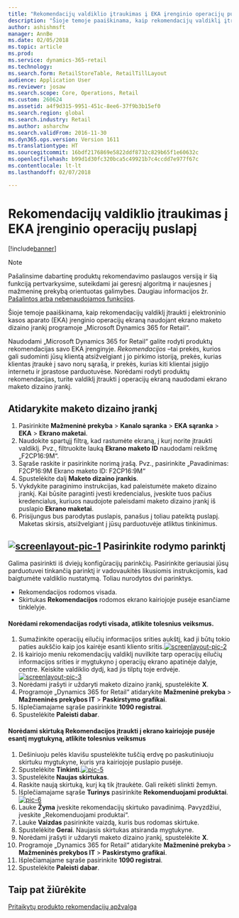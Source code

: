 ```yaml
---
title: "Rekomendacijų valdiklio įtraukimas į EKA įrenginio operacijų puslapį"
description: "Šioje temoje paaiškinama, kaip rekomendacijų valdiklį įtraukti į elektroninio kasos aparato (EKA) įrenginio operacijų ekraną naudojant ekrano maketo dizaino įrankį programoje „Microsoft Dynamics 365 for Retail“."
author: ashishmsft
manager: AnnBe
ms.date: 02/05/2018
ms.topic: article
ms.prod: 
ms.service: dynamics-365-retail
ms.technology: 
ms.search.form: RetailStoreTable, RetailTillLayout
audience: Application User
ms.reviewer: josaw
ms.search.scope: Core, Operations, Retail
ms.custom: 260624
ms.assetid: a4f9d315-9951-451c-8ee6-37f9b3b15ef0
ms.search.region: global
ms.search.industry: Retail
ms.author: asharchw
ms.search.validFrom: 2016-11-30
ms.dyn365.ops.version: Version 1611
ms.translationtype: HT
ms.sourcegitcommit: 16bdf2176869e5822ddf8732c829b65f1e60632c
ms.openlocfilehash: b99d1d30fc320bca5c49921b7c4ccdd7e977f67c
ms.contentlocale: lt-lt
ms.lasthandoff: 02/07/2018

---
```


# <a name="add-a-recommendations-control-to-the-transaction-page-on-a-pos-device"></a>Rekomendacijų valdiklio įtraukimas į EKA įrenginio operacijų puslapį

[!include[banner](includes/banner.md)]

> [!NOTE]
> Pašalinsime dabartinę produktų rekomendavimo paslaugos versiją ir šią funkciją pertvarkysime, suteikdami jai geresnį algoritmą ir naujesnes į mažmeninę prekybą orientuotas galimybes. Daugiau informacijos žr. [Pašalintos arba nebenaudojamos funkcijos](https://docs.microsoft.com/en-us/dynamics365/unified-operations/dev-itpro/migration-upgrade/deprecated-features). 

Šioje temoje paaiškinama, kaip rekomendacijų valdiklį įtraukti į elektroninio kasos aparato (EKA) įrenginio operacijų ekraną naudojant ekrano maketo dizaino įrankį programoje „Microsoft Dynamics 365 for Retail“.

Naudodami „Microsoft Dynamics 365 for Retail“ galite rodyti produktų rekomendacijas savo EKA įrenginyje. *Rekomendacijos* –tai prekės, kurios gali sudominti jūsų klientą atsižvelgiant į jo pirkimo istoriją, prekės, kurias klientas įtraukė į savo norų sąrašą, ir prekės, kurias kiti klientai įsigijo internetu ir įprastose parduotuvėse. Norėdami rodyti produktų rekomendacijas, turite valdiklį įtraukti į operacijų ekraną naudodami ekrano maketo dizaino įrankį.

## <a name="open-layout-designer"></a>Atidarykite maketo dizaino įrankį
1.  Pasirinkite **Mažmeninė prekyba** &gt; **Kanalo sąranka** &gt; **EKA sąranka** &gt; **EKA** &gt; **Ekrano maketai**.
2.  Naudokite spartųjį filtrą, kad rastumėte ekraną, į kurį norite įtraukti valdiklį. Pvz., filtruokite lauką **Ekrano maketo ID** naudodami reikšmę „F2CP16:9M“.
3.  Sąraše raskite ir pasirinkite norimą įrašą. Pvz., pasirinkite „Pavadinimas: F2CP16:9M Ekrano maketo ID: F2CP16:9M“
4.  Spustelėkite dalį **Maketo dizaino įrankis**.
5.  Vykdykite paraginimo instrukcijas, kad paleistumėte maketo dizaino įrankį. Kai būsite paraginti įvesti kredencialus, įveskite tuos pačius kredencialus, kuriuos naudojote paleisdami maketo dizaino įrankį iš puslapio **Ekrano maketai**.
6.  Prisijungus bus parodytas puslapis, panašus į toliau pateiktą puslapį. Maketas skirsis, atsižvelgiant į jūsų parduotuvėje atliktus tinkinimus.

[![screenlayout-pic-1](./media/screenlayout-pic-1.png)](./media/screenlayout-pic-1.png) Pasirinkite rodymo parinktį
-----------------------

Galima pasirinkti iš dviejų konfigūracijų parinkčių. Pasirinkite geriausiai jūsų parduotuvei tinkančią parinktį ir vadovaukitės likusiomis instrukcijomis, kad baigtumėte valdiklio nustatymą. Toliau nurodytos dvi parinktys.
-   Rekomendacijos rodomos visada.
-   Skirtukas **Rekomendacijos** rodomos ekrano kairiojoje pusėje esančiame tinklelyje.

#### <a name="to-make-recommendations-always-visible"></a>Norėdami rekomendacijas rodyti visada, atlikite tolesnius veiksmus.

1.  Sumažinkite operacijų eilučių informacijos srities aukštį, kad ji būtų tokio paties aukščio kaip jos kairėje esanti kliento sritis.[](./media/pic-2.png)[![screenlayout-pic-2](./media/screenlayout-pic-2.png)](./media/screenlayout-pic-2.png)
2.  Iš kairiojo meniu rekomendacijų valdiklį nuvilkite tarp operacijų eilučių informacijos srities ir mygtukyno į operacijų ekrano apatinėje dalyje, centre. Keiskite valdiklio dydį, kad jis tilptų toje erdvėje.[](./media/pic-3.png)[![screenlayout-pic-3](./media/screenlayout-pic-3.png)](./media/screenlayout-pic-3.png)
3.  Norėdami įrašyti ir uždaryti maketo dizaino įrankį, spustelėkite **X**.
4.  Programoje „Dynamics 365 for Retail“ atidarykite **Mažmeninė prekyba** &gt; **Mažmeninės prekybos IT** &gt; **Paskirstymo grafikai**.
5.  Išplečiamajame sąraše pasirinkite **1090 registrai**.
6.  Spustelėkite **Paleisti dabar**.

#### <a name="to-add-a-recommendations-tab-to-the-button-grid-on-the-right-side-of-the-screen"></a>Norėdami skirtuką Rekomendacijos įtraukti į ekrano kairiojoje pusėje esantį mygtukyną, atlikite tolesnius veiksmus

1.  Dešiniuoju pelės klavišu spustelėkite tuščią erdvę po paskutiniuoju skirtuku mygtukyne, kuris yra kairiojoje puslapio pusėje.
2.  Spustelėkite **Tinkinti**.[![pic-5](./media/pic-5.png)](./media/pic-5.png)
3.  Spustelėkite **Naujas skirtukas**.
4.  Raskite naują skirtuką, kurį ką tik įtraukėte. Gali reikėti slinkti žemyn.
5.  Išplečiamajame sąraše **Turinys** pasirinkite **Rekomenduojami produktai**. [![pic-6](./media/pic-6.png)](./media/pic-6.png)
6.  Lauke **Žyma** įveskite rekomendacijų skirtuko pavadinimą. Pavyzdžiui, įveskite „Rekomenduojami produktai“.
7.  Lauke **Vaizdas** pasirinkite vaizdą, kuris bus rodomas skirtuke.
8.  Spustelėkite **Gerai**. Naujasis skirtukas atsiranda mygtukyne.
9.  Norėdami įrašyti ir uždaryti maketo dizaino įrankį, spustelėkite **X**.
10. Programoje „Dynamics 365 for Retail“ atidarykite **Mažmeninė prekyba** &gt; **Mažmeninės prekybos IT** &gt; **Paskirstymo grafikai**.
11. Išplečiamajame sąraše pasirinkite **1090 registrai**.
12. Spustelėkite **Paleisti dabar**.


<a name="see-also"></a>Taip pat žiūrėkite
--------

[Pritaikytų produkto rekomendacijų apžvalga](personalized-product-recommendations.md)




